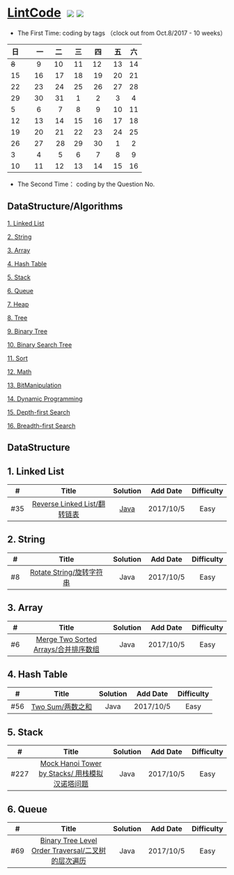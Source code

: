 # [LintCode](http://www.lintcode.com)  ![](https://img.shields.io/badge/language-Java-blue.svg) ![](https://img.shields.io/badge/license-MIT-brightgreen.svg) 

- The First Time:  coding by tags （clock out from Oct.8/2017 - 10 weeks）

| 日   |    一     |      二     | 三	       |    四     |   五      |    六     |
| ---- | :------:  | :--------: |:--------: |:--------: |:--------: |:--------: |
| ~~8~~    |   9       |    10      |   11      |   12      |   13       |    14    |
| 15   |   16      |    17      |   18      |   19      |   20       |    21    |
| 22   |   23      |    24      |   25      |   26      |   27       |    28    |
| 29   |   30      |    31      |   1       |   2       |   3        |    4     |
| 5    |   6       |    7       |   8       |   9       |   10       |    11    |
| 12   |   13      |    14      |   15      |   16      |   17       |    18    |
| 19   |   20      |    21      |   22      |   23      |   24       |    25    |
| 26   |   27      |    28      |   29      |   30      |   1        |    2     |
| 3    |   4       |    5       |   6       |   7       |   8        |    9     |
| 10   |   11      |    12      |   13      |   14      |   15       |    16    |


- The Second Time： coding by the Question No.

## DataStructure/Algorithms
[1. Linked List](#1)

[2. String](#2) 

[3. Array](#3) 

[4. Hash Table](#4)

[5. Stack](#5)

[6. Queue](#6)

[7. Heap](#7) 

[8. Tree](#8) 

[9. Binary Tree](#9) 

[10. Binary Search Tree](#10) 

[11. Sort](#11)

[12. Math](#12) 

[13. BitManipulation](#13) 

[14. Dynamic Programming](#14)

[15. Depth-first Search](#15)

[16. Breadth-first Search](#16)


## DataStructure
<h2 id="1">1. Linked List</h2>

| #	   |     Title    | Solution   | Add Date	|    Difficulty |
| ---- |       :--------:    | :--------: |:--------: |:--------: |
| #35	 | [Reverse Linked List/翻转链表](http://www.lintcode.com/en/problem/reverse-linked-list/)  | [Java](https://github.com/MuteMeteor/LintCode/blob/master/Java/LinkedList/Reverse%20Linked%20List.java)      | 2017/10/5   | Easy ||


<h2 id="2">2. String</h2>

| #	   |     Title    | Solution   | Add Date	|    Difficulty |
| ---- |       :--------:    | :--------: |:--------: |:--------: |
| #8	 | [Rotate String/旋转字符串](http://www.lintcode.com/en/problem/rotate-string/)  |Java   | 2017/10/5   | Easy ||

<h2 id="3">3. Array</h2>

| #	   |     Title    | Solution   | Add Date	|    Difficulty |
| ---- |       :--------:    | :--------: |:--------: |:--------: |
| #6	 | [Merge Two Sorted Arrays/合并排序数组](http://www.lintcode.com/en/problem/reverse-linked-list/)  | Java | 2017/10/5   | Easy ||

<h2 id="4">4. Hash Table</h2>

| #	   |     Title    | Solution   | Add Date	|    Difficulty |
| ---- |       :--------:    | :--------: |:--------: |:--------: |
| #56	 | [Two Sum/两数之和](http://www.lintcode.com/en/problem/two-sum/)  | Java       | 2017/10/5   | Easy ||

<h2 id="5">5. Stack</h2>

| #	   |     Title    | Solution   | Add Date	|    Difficulty |
| ---- |       :--------:    | :--------: |:--------: |:--------: |
| #227	 | [Mock Hanoi Tower by Stacks/	用栈模拟汉诺塔问题](http://www.lintcode.com/en/problem/mock-hanoi-tower-by-stacks/)  | Java       | 2017/10/5   | Easy ||

<h2 id="6">6. Queue</h2>

| #	   |     Title    | Solution   | Add Date	|    Difficulty |
| ---- |       :--------:    | :--------: |:--------: |:--------: |
| #69	 | [Binary Tree Level Order Traversal/二叉树的层次遍历](http://www.lintcode.com/en/problem/binary-tree-level-order-traversal/)  | Java       | 2017/10/5   | Easy ||
